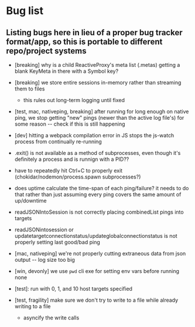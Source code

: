 # Bug list

## Listing bugs here in lieu of a proper bug tracker format/app, so this is portable to different repo/project systems

- [breaking] why is a child ReactiveProxy's meta list (.metas) getting a blank KeyMeta in there with a Symbol key?

- [breaking] we store entire sessions in-memory rather than streaming them to files
	- this rules out long-term logging until fixed

- [test, mac, nativeping, breaking] after running for long enough on native ping, we stop getting "new" pings (newer than the active log file's) for some reason -- check if this is still happening

- [dev] hitting a webpack compilation error in JS stops the js-watch process from continually re-running

- .exit() is not available as a method of subprocesses, even though it's definitely a process and is runnign with a PID?? 

- have to repeatedly hit Ctrl+C to properly exit (chokidar/nodemon/process.spawn subprocesses?)

- does uptime calculate the time-span of each ping/failure? it needs to do that rather than just assuming every ping covers the same amount of up/downtime

- readJSONIntoSession is not correctly placing combinedList pings into targets
- readJSONintosession or updatetargetconnectionstatus/updateglobalconnectionstatus is not properly setting last good/bad ping

- [mac, nativeping] we're not properly cutting extraneous data from json output
	-- log size too big
- [win, devonly] we use `pwd` cli exe for setting env vars before running none
	
- [test]: run with 0, 1, and 10 host targets specified

- [test, fragility] make sure we don't try to write to a file while already writing to a file
	- asyncify the write calls
